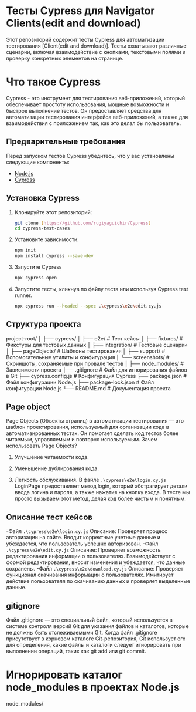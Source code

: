 # Тесты Cypress для Navigator Clients(edit and download)
Этот репозиторий содержит тесты Cypress для автоматизации тестирования [Client(edit and download)]. Тесты охватывают различные сценарии, включая взаимодействие с кнопками, текстовыми полями и проверку конкретных элементов на странице. 
# Что такое Cypress
Cypress - это инструмент для тестирования веб-приложений, который обеспечивает простоту использования, мощные возможности и быстрое выполнение тестов. Он предоставляет средства для автоматизации тестирования интерфейса веб-приложений, а также для взаимодействия с приложением так, как это делал бы пользователь.
## Предварительные требования

Перед запуском тестов Cypress убедитесь, что у вас установлены следующие компоненты:

- [Node.js](https://nodejs.org/)
- [Cypress](https://docs.cypress.io/guides/getting-started/installing-cypress.html)

## Установка Cypress
1. Клонируйте этот репозиторий:
   ```bash
   git clone [https://github.com/rugiyaguichir/Cypress]
   cd cypress-test-cases
2. Установите зависимости:
   ```bash
   npm init
   npm install cypress --save-dev

3. Запустите Cypress
   ```bash
   npx cypress open

4. Запустите тесты, кликнув по файлу теста или используя Cypress test runner.
   ```bash
   npx cypress run --headed --spec .\cypress\e2e\edit.cy.js
## Структура проекта
project-root/
│
├── cypress/
│   ├── e2e/                    # Тест кейсы
│   ├── fixtures/               # Фикстуры для тестовых данных
│   ├── integration/            # Тестовые сценарии
│   ├── pageObjects/            # Шаблоны тестирования
│   ├── support/                # Вспомогательные утилиты и конфигурация
│   └── screenshots/            # Скриншоты, сохраняемые при провале тестов
│
├── node_modules/               # Зависимости проекта
├── .gitignore                  # Файл для игнорирования файлов в Git
├── cypress.config.js           # Конфигурация Cypress
├── package.json                # Файл конфигурации Node.js
├── package-lock.json           # Файл конфигурации Node.js
└── README.md                   # Документация проекта

## Page object
Page Objects (Объекты страниц) в автоматизации тестирования — это шаблон проектирования, используемый для организации кода в автоматизированных тестах. Он помогает сделать код тестов более читаемым, управляемым и повторно используемым.
Зачем использовать Page Objects?
1. Улучшение читаемости кода.

2. Уменьшение дублирования кода.

3. Легкость обслуживания.
   В файле `.\cypress\e2e\login.cy.js` LoginPage предоставляет метод login, который абстрагирует детали ввода логина и пароля, а также нажатия на кнопку входа. В тесте мы просто вызываем этот метод, делая код более чистым и понятным.
## Описание тест кейсов
-Файл `.\cypress\e2e\login.cy.js`
Описание: Проверяет процесс авторизации на сайте. Вводит корректные учетные данные и убеждается, что пользователь успешно авторизован.
-Файл `.\cypress\e2e\edit.cy.js`
Описание: Проверяет возможность редактирования информации о пользователях. Взаимодействует с формой редактирования, вносит изменения и убеждается, что данные сохранены.
-Файл `.\cypress\e2e\download.cy.js`
Описание: Проверяет функционал скачивания информации о пользователях. Имитирует действие пользователя по скачиванию данных и проверяет выделенные данные.
## gitignore

Файл .gitignore — это специальный файл, который используется в системе контроля версий Git для указания файлов и каталогов, которые не должны быть отслеживаемыми Git. Когда файл .gitignore присутствует в корневом каталоге Git-репозитория, Git использует его для определения, какие файлы и каталоги следует игнорировать при выполнении операций, таких как git add или git commit.
# Игнорировать каталог node_modules в проектах Node.js
node_modules/
   
